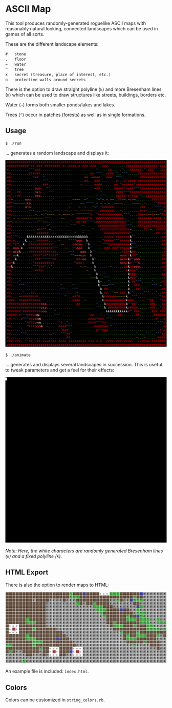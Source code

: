 # ASCII Map

This tool produces randomly-generated roguelike ASCII maps with reasonably natural looking, connected landscapes which can be used in games of all sorts.

These are the different landscape elements:

```
#   stone
.   floor
~   water
^   tree
x   secret (treasure, place of interest, etc.)
o   protective walls around secrets
```

There is the option to draw straight polyline (`k`) and more Bresenham lines (`m`) which can be used to draw structures like streets, buildings, borders etc.

Water (`~`) forms both smaller ponds/lakes and lakes.

Trees (`^`) occur in patches (forests) as well as in single formations.

## Usage

```
$ ./run
```

... generates a random landscape and displays it:

![Demo Screenshot](res/demo.png)

```
$ ./animate
```
... generates and displays several landscapes in succession. This is useful to tweak parameters and get a feel for their effects:

![Animation](res/animated.gif)

*Note: Here, the white characters are randomly generated Bresenham lines (`m`) and a fixed polyline (`k`).*

## HTML Export

There is also the option to render maps to HTML:

![HTML Output Screenshot](res/html-output.png)

An example file is included: `index.html`.

## Colors

Colors can be customized in `string_colors.rb`.

